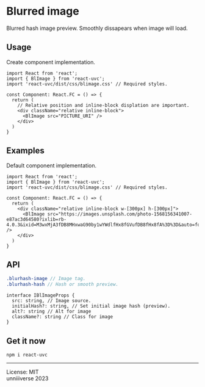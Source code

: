 # Blurred image
Blurred hash image preview. Smoothly dissapears when image will load.

## Usage
Create component implementation.
```tsx
import React from 'react';
import { BlImage } from 'react-uvc';
import 'react-uvc/dist/css/blimage.css' // Required styles.

const Component: React.FC = () => {
  return (
    // Relative position and inline-block displation are important.
    <div className="relative inline-block">
      <BlImage src="PICTURE_URI" />
    </div>
  )
}
```


## Examples
Default component implementation.
```tsx
import React from 'react';
import { BlImage } from 'react-uvc';
import 'react-uvc/dist/css/blimage.css' // Required styles.

const Component: React.FC = () => {
  return (
    <div className="relative inline-block w-[300px] h-[300px]">
      <BlImage src="https://images.unsplash.com/photo-1568156341007-e87ac3d64580?ixlib=rb-4.0.3&ixid=M3wxMjA3fDB8MHxwaG90by1wYWdlfHx8fGVufDB8fHx8fA%3D%3D&auto=format&fit=crop&w=387&q=80" />
    </div>
  )
}
```

## API
```scss
.blurhash-image // Image tag.
.blurhash-hash // Hash or smooth preview.
```

```tsx
interface IBlImageProps {
  src: string, // Image source.
  initialHash?: string, // Set initial image hash (preview).
  alt?: string // Alt for image
  className?: string // Class for image
}
```

## Get it now
```
npm i react-uvc
```

<hr>

License: MIT <br>
unniiiverse 2023 